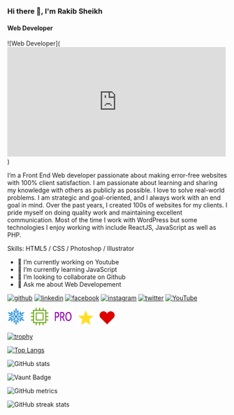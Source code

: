 ### Hi there 👋, I'm Rakib Sheikh
#### Web Developer
![Web Developer](<iframe src="https://www.facebook.com/plugins/post.php?href=https%3A%2F%2Fwww.facebook.com%2Fpermalink.php%3Fstory_fbid%3D1221753589034874%26id%3D61564648976370%26substory_index%3D1221753589034874&show_text=true&width=500" width="500" height="250" style="border:none;overflow:hidden" scrolling="no" frameborder="0" allowfullscreen="true" allow="autoplay; clipboard-write; encrypted-media; picture-in-picture; web-share"></iframe>)

I’m a Front End Web developer passionate about making error-free websites with 100% client satisfaction. I am passionate about learning and sharing my knowledge with others as publicly as possible. I love to solve real-world problems. I am strategic and goal-oriented, and I always work with an end goal in mind. Over the past years, I created 100s of websites for my clients. I pride myself on doing quality work and maintaining excellent communication. Most of the time I work with WordPress but some technologies I enjoy working with include ReactJS, JavaScript as well as PHP.

Skills: HTML5 / CSS / Photoshop / Illustrator

- 🔭 I’m currently working on Youtube 
- 🌱 I’m currently learning JavaScript 
- 👯 I’m looking to collaborate on Github 
- 💬 Ask me about Web Developement 


[<img src='https://cdn.jsdelivr.net/npm/simple-icons@3.0.1/icons/github.svg' alt='github' height='40'>](https://github.com/TheRakibSheikh)  [<img src='https://cdn.jsdelivr.net/npm/simple-icons@3.0.1/icons/linkedin.svg' alt='linkedin' height='40'>](https://www.linkedin.com/in/TheRakibSheikh/)  [<img src='https://cdn.jsdelivr.net/npm/simple-icons@3.0.1/icons/facebook.svg' alt='facebook' height='40'>](https://www.facebook.com/TheRakibSheikh)  [<img src='https://cdn.jsdelivr.net/npm/simple-icons@3.0.1/icons/instagram.svg' alt='instagram' height='40'>](https://www.instagram.com/TheRakibSheikh/)  [<img src='https://cdn.jsdelivr.net/npm/simple-icons@3.0.1/icons/twitter.svg' alt='twitter' height='40'>](https://twitter.com/TheRakibSheikh)  [<img src='https://cdn.jsdelivr.net/npm/simple-icons@3.0.1/icons/youtube.svg' alt='YouTube' height='40'>](https://www.youtube.com/channel/TheRakibSheikh)  

<a href='https://archiveprogram.github.com/'><img src='https://raw.githubusercontent.com/acervenky/animated-github-badges/master/assets/acbadge.gif' width='40' height='40'></a> <a href='https://docs.github.com/en/developers'><img src='https://raw.githubusercontent.com/acervenky/animated-github-badges/master/assets/devbadge.gif' width='40' height='40'></a> <a href='https://github.com/pricing'><img src='https://raw.githubusercontent.com/acervenky/animated-github-badges/master/assets/pro.gif' width='40' height='40'></a> <a href='https://stars.github.com/'><img src='https://raw.githubusercontent.com/acervenky/animated-github-badges/master/assets/starbadge.gif' width='35' height='35'></a> <a href='https://docs.github.com/en/github/supporting-the-open-source-community-with-github-sponsors'><img src='https://raw.githubusercontent.com/acervenky/animated-github-badges/master/assets/sponsorbadge.gif' width='35' height='35'></a> 

[![trophy](https://github-profile-trophy.vercel.app/?username=TheRakibSheikh)](https://github.com/ryo-ma/github-profile-trophy)

[![Top Langs](https://github-readme-stats.vercel.app/api/top-langs/?username=TheRakibSheikh)](https://github.com/anuraghazra/github-readme-stats)

![GitHub stats](https://github-readme-stats.vercel.app/api?username=TheRakibSheikh&show_icons=true&count_private=true)  

![Vaunt Badge](https://api.vaunt.dev/v1/github/entities/TheRakibSheikh/contributions?format=svg&private=true)  

![GitHub metrics](https://metrics.lecoq.io/TheRakibSheikh)  

![GitHub streak stats](https://streak-stats.demolab.com/?user=TheRakibSheikh)  

